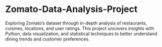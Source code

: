 # Zomato-Data-Analysis-Project
Exploring Zomato’s dataset through in-depth analysis of restaurants, cuisines, locations, and user ratings. This project uncovers insights with Python, data visualization, and statistical techniques to better understand dining trends and customer preferences.
